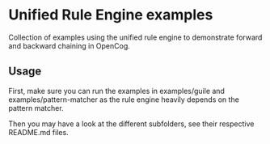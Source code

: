 Unified Rule Engine examples
============================

Collection of examples using the unified rule engine to demonstrate
forward and backward chaining in OpenCog.

Usage
-----

First, make sure you can run the examples in examples/guile and
examples/pattern-matcher as the rule engine heavily depends on the
pattern matcher.

Then you may have a look at the different subfolders, see their
respective README.md files.
